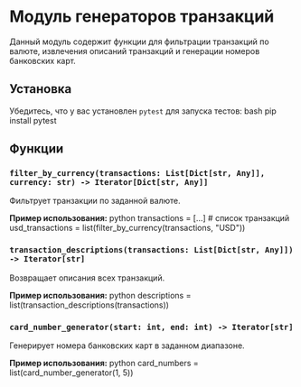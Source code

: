# Модуль генераторов транзакций

Данный модуль содержит функции для фильтрации транзакций по валюте, извлечения описаний транзакций и генерации номеров банковских карт.

## Установка

Убедитесь, что у вас установлен `pytest` для запуска тестов:
bash pip install pytest

## Функции

### `filter_by_currency(transactions: List[Dict[str, Any]], currency: str) -> Iterator[Dict[str, Any]]`

Фильтрует транзакции по заданной валюте.

**Пример использования:**
python transactions = [...] # список транзакций usd_transactions = list(filter_by_currency(transactions, "USD"))

### `transaction_descriptions(transactions: List[Dict[str, Any]]) -> Iterator[str]`

Возвращает описания всех транзакций.

**Пример использования:**
python descriptions = list(transaction_descriptions(transactions))

### `card_number_generator(start: int, end: int) -> Iterator[str]`

Генерирует номера банковских карт в заданном диапазоне.

**Пример использования:**
python card_numbers = list(card_number_generator(1, 5))   
